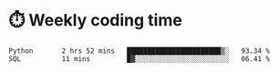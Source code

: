 
# :stopwatch: Weekly coding time 
<!--START_SECTION:waka-->
```text
Python       2 hrs 52 mins   ███████████████████████▒░   93.34 % 
SQL          11 mins         █▓░░░░░░░░░░░░░░░░░░░░░░░   06.41 % 
```
<!--END_SECTION:waka-->


<!-- <p> <img src="https://github-readme-stats.vercel.app/api?username=cozgerest&show_icons=true&hide_border=false" />  </p> -->

